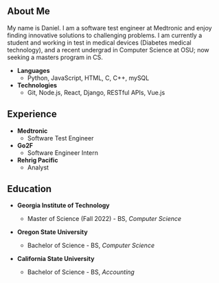 ## About Me
My name is Daniel. I am a software test engineer at Medtronic and enjoy finding innovative solutions to challenging problems. I am currently a student and working in test in medical devices (Diabetes medical technology), and a recent undergrad in Computer Science at OSU; now seeking a masters program in CS.

* **Languages**
  * Python, JavaScript, HTML, C, C++, mySQL
* **Technologies**
  * Git, Node.js, React, Django, RESTful APIs, Vue.js

## Experience
* **Medtronic**
    * Software Test Engineer
* **Go2F**
    * Software Engineer Intern
* **Rehrig Pacific**
    * Analyst

## Education
* **Georgia Institute of Technology**
    * Master of Science (Fall 2022) - BS, *Computer Science*

* **Oregon State University**
    * Bachelor of Science - BS, *Computer Science*

* **California State University**
    * Bachelor of Science - BS, *Accounting*

  
